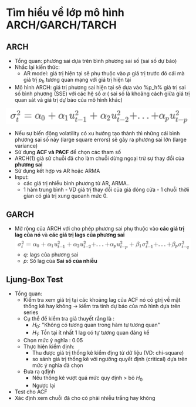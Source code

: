 # Tìm hiểu về lớp mô hình ARCH/GARCH/TARCH

## ARCH 
- Tổng quan: phương sai dựa trên bình phương sai số (sai số dự báo)
- Nhắc lại kiến thức:
    + AR model: giá trị hiện tại sẽ phụ thuộc vào $p$ giá trị trước đó cái mà giá trị $p_h$ tương quan mạng với giá trị hiện tại
- Mô hình ARCH: giá trị phương sai hiện tại sẽ dựa vào %p_h% giá trị sai số bình phương (SSE) với các hệ số  $\alpha$ ( sai số là khoảng cách giữa giá trị quan sát và giá trị dự báo của mô hình khác)

![Alt text](<Mô hình ARCH - Kaggle.png>)

- Nếu sự biến động volatility có xu hướng tạo thành thì những cái bình phương sai số này (large square errors) sẽ gây ra phương sai lớn (large variance)
- Sử dụng $\textbf{ACF và PACF}$ để chọn các tham số
- ARCH(1) giả sử chuỗi đã cho làm chuỗi dừng ngoại trừ sự thay đổi của $\textbf{phương sai}$
- Sử dụng kết hợp vs AR hoặc ARMA
- Input: 
    + các giá trị nhiễu bình phương từ AR, ARMA..
    + 1 hàm trung bình - VD giá trị thay đổi của giá đóng cửa - 1 chuỗi thờii gian có giá trị xung quoanh mức 0.
    
## GARCH 
- Mở rộng của ARCH với cho phép phương sai phụ thuộc vào $\textbf{các giá trị lag của nó}$ và  $\textbf{các giá trị lags của phương sai}$ 
![Alt text](<Mô hình GARCH - Kaggle.png>)
    + $q$: lags của phương sai 
    + $p$: Số lag của $\textbf{Sai số của nhiễu}$

## Ljung-Box Test
- Tổng quan:
    + Kiểm tra xem giá trị tại các khoảng lag của ACF nó có gtrị về mặt thống kê hay không -> kiểm tra tính dự báo của mô hình dựa trên series
    + Cụ thể để kiểm tra giả thuyết rẳng là : 
        + $H_0$: "Không có tương quan trong hàm tự tương quan"
        + $H_1$: Tồn tại ít nhất 1 lag có tự tương quan đáng kể
    + Chọn mức ý nghĩa : 0.05
    + Thực hiện kiểm định:
        + Thu được giá trị thống kê kiểm địng từ dữ liệu (VD: chi-square)
        +  so sánh giá trị thống kê với ngưỡng quyết định (critical) dựa trên mức ý nghĩa đã chọn
    + Đưa ra qđịnh
        + Nếu thống kê vượt quá mức quy định > bỏ $H_0$ 
        + Ngược lại
- Test cho ACF
- Xác định xem chuỗi đã cho có phải nhiễu trắng hay không
